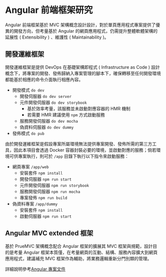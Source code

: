 # Angular 前端框架研究

Angular 前端框架基於 MVC 架構概念設計設計，對於單頁應用程式專案提供了優異的開發方向，但考量基於 Angular 的網頁應用程式，仍需提升整體軟體架構的延展性 ( Extensibility ) 、維護性 ( Maintainability )。

## 開發運維框架

開發運維框架是提供 DevOps 在基礎架構即程式 ( Infrastructure as Code ) 設計概念下，將專案的開發、發佈歸納入專案管理的腳本下，確保轉移至任何開發環境都能基於相應的命令介面執行相應內容。

+ 開發模式 ```do dev```
    - 開發伺服器 ```do dev server```
    - 元件開發伺服器 ```do dev storybook```
        + 基於效率考量，該服務並未啟動對應容器的 HMR 機制
        + 若需要 HMR 建議使用 ```npm``` 方式啟動服務
    - 服務開發伺服器 ```do dev mocha```
    - 偽資料伺服器 ```do dev dummy```
+ 發佈模式 ```do pub```

由於開發運維框架是假設專案所屬環境無法提供專案開發、發佈所需的第三方工具，因此本項目會透過 Docker 容器封裝必要的環境，並啟動對應的服務；倘若環境可供專案執行，則可於 ```/app``` 目錄下執行以下指令來啟動服務：

+ 網頁專案 ```/app/web```
    - 安裝套件 ```npm install```
    - 開發伺服器 ```npm run start```
    - 元件開發伺服器 ```npm run storybook```
    - 服務開發伺服器 ```npm run mocha```
    - 專案發佈 ```npm run build```
+ 偽資料專案 ```/app/dummy```
    - 安裝套件 ```npm install```
    - 啟動伺服器 ```npm run start```

## Angular MVC extended 框架

基於 PrueMVC 架構概念配合 Angular 框架的擴展其 MVC 框架與規範，設計目的是考量 Angular 框架本質僅，在考量網頁的互動、結構、服務內容擴大到網頁應用程式，建議補充 MVC 框架作為輔助，將業務邏輯重新分門別類的管理。

詳細說明參考[Angular 專案文件](./app/web/doc/framework-design.md)
